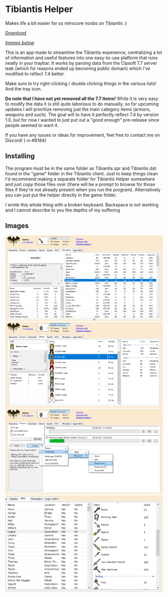 # Tibiantis Helper

Makes life a bit easier for us retrocore noobs on Tibiantis :)

*[Download](../../releases)*

*[Images below](#images)*

This is an app made to streamline the Tibiantis experience, centralizing a lot of information and useful features into one easy-to-use platform that runs neatly in your traybar. It works by parsing data from the Cipsoft 7.7 server leak (which for reasons ended up becoming public domain) which I've modified to reflect 7.4 better.

Make sure to try right-clicking / double clicking things in the various lists! And the tray icon.

**Do note that I have not yet removed all the 7.7 items!** While it is very easy to modify the data it is still quite laborious to do manually, so for upcoming updates I will prioritize removing just the main category items (armors, weapons and such). The goal will to have it perfectly reflect 7.4 by version 1.0, but for now I wanted to just put out a "good enough" pre-release since people seemed to want it.

If you have any issues or ideas for improvement, feel free to contact me on Discord! (-o-#8184)

## Installing

The program must be in the same folder as Tibiantis.spr and Tibiantis.dat found in the "game" folder in the Tibiantis client. Just to keep things clean I'd recommend making a separate folder for Tibiantis Helper somewhere and just copy those files over (there will be a prompt to browse for those files if they're not already present when you run the program). Alternatively you can just put the helper directly in the game folder.

I wrote this whole thing with a broken keyboard. Backspace is not working and I cannot describe to you the depths of my suffering
 
 ## Images
 
![Monsters](img/monsters.png)
![Items](img/items.png)
![Timers](img/timers.png)
![NPCs](img/npcs.png)
